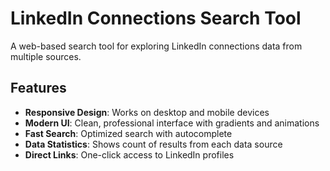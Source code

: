 # LinkedIn Connections Search Tool
A web-based search tool for exploring LinkedIn connections data from multiple sources.

## Features
- **Responsive Design**: Works on desktop and mobile devices
- **Modern UI**: Clean, professional interface with gradients and animations
- **Fast Search**: Optimized search with autocomplete
- **Data Statistics**: Shows count of results from each data source
- **Direct Links**: One-click access to LinkedIn profiles 
